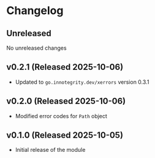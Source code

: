 # Changelog

## Unreleased

No unreleased changes

## v0.2.1 (Released 2025-10-06)

* Updated to `go.innotegrity.dev/xerrors` version 0.3.1

## v0.2.0 (Released 2025-10-06)

* Modified error codes for `Path` object

## v0.1.0 (Released 2025-10-05)

* Initial release of the module
